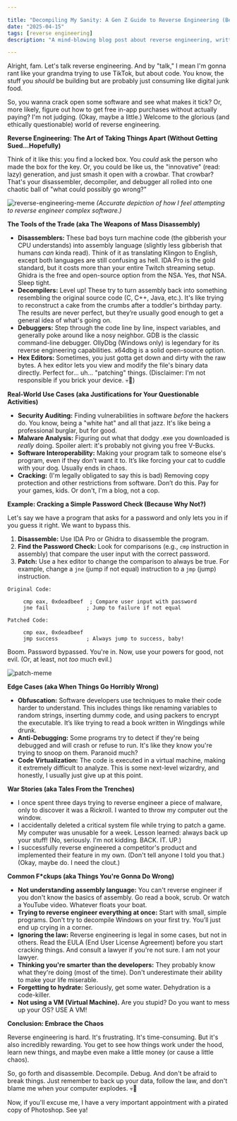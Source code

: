 ```yaml
---

title: "Decompiling My Sanity: A Gen Z Guide to Reverse Engineering (Because Why Not? 💀🙏)"
date: "2025-04-15"
tags: [reverse engineering]
description: "A mind-blowing blog post about reverse engineering, written for chaotic Gen Z engineers who probably should be studying for finals instead."

---
```


Alright, fam. Let's talk reverse engineering. And by "talk," I mean I'm gonna rant like your grandma trying to use TikTok, but about code. You know, the stuff you *should* be building but are probably just consuming like digital junk food.

So, you wanna crack open some software and see what makes it tick? Or, more likely, figure out how to get free in-app purchases without actually paying? I'm not judging. (Okay, maybe a little.) Welcome to the glorious (and ethically questionable) world of reverse engineering.

**Reverse Engineering: The Art of Taking Things Apart (Without Getting Sued…Hopefully)**

Think of it like this: you find a locked box. You *could* ask the person who made the box for the key. Or, you could be like us, the "innovative" (read: lazy) generation, and just smash it open with a crowbar. That crowbar? That's your disassembler, decompiler, and debugger all rolled into one chaotic ball of "what could possibly go wrong?"

![reverse-engineering-meme](https://i.kym-cdn.com/photos/images/newsfeed/001/859/004/3c8.jpg)
*(Accurate depiction of how I feel attempting to reverse engineer complex software.)*

**The Tools of the Trade (aka The Weapons of Mass Disassembly)**

*   **Disassemblers:** These bad boys turn machine code (the gibberish your CPU understands) into assembly language (slightly less gibberish that humans *can* kinda read). Think of it as translating Klingon to English, except both languages are still confusing as hell. IDA Pro is the gold standard, but it costs more than your entire Twitch streaming setup. Ghidra is the free and open-source option from the NSA. Yes, *that* NSA. Sleep tight.
*   **Decompilers:** Level up! These try to turn assembly back into something resembling the original source code (C, C++, Java, etc.). It's like trying to reconstruct a cake from the crumbs after a toddler's birthday party. The results are never perfect, but they’re usually good enough to get a general idea of what's going on.
*   **Debuggers:** Step through the code line by line, inspect variables, and generally poke around like a nosy neighbor. GDB is the classic command-line debugger. OllyDbg (Windows only) is legendary for its reverse engineering capabilities. x64dbg is a solid open-source option.
*   **Hex Editors:** Sometimes, you just gotta get down and dirty with the raw bytes. A hex editor lets you view and modify the file's binary data directly. Perfect for… uh… "patching" things. (Disclaimer: I'm not responsible if you brick your device. 💀🙏)

**Real-World Use Cases (aka Justifications for Your Questionable Activities)**

*   **Security Auditing:** Finding vulnerabilities in software *before* the hackers do. You know, being a "white hat" and all that jazz. It's like being a professional burglar, but for good.
*   **Malware Analysis:** Figuring out what that dodgy .exe you downloaded is *really* doing. Spoiler alert: it's probably not giving you free V-Bucks.
*   **Software Interoperability:** Making your program talk to someone else's program, even if they don't want it to. It’s like forcing your cat to cuddle with your dog. Usually ends in chaos.
*   **Cracking:** (I'm legally obligated to say this is bad) Removing copy protection and other restrictions from software. Don’t do this. Pay for your games, kids. Or don't, I'm a blog, not a cop.

**Example: Cracking a Simple Password Check (Because Why Not?)**

Let's say we have a program that asks for a password and only lets you in if you guess it right. We want to bypass this.

1.  **Disassemble:** Use IDA Pro or Ghidra to disassemble the program.
2.  **Find the Password Check:** Look for comparisons (e.g., `cmp` instruction in assembly) that compare the user input with the correct password.
3.  **Patch:** Use a hex editor to change the comparison to always be true. For example, change a `jne` (jump if not equal) instruction to a `jmp` (jump) instruction.

```ascii
Original Code:

     cmp eax, 0xdeadbeef  ; Compare user input with password
     jne fail            ; Jump to failure if not equal

Patched Code:

     cmp eax, 0xdeadbeef
     jmp success         ; Always jump to success, baby!
```

Boom. Password bypassed. You're in. Now, use your powers for good, not evil. (Or, at least, not *too* much evil.)

![patch-meme](https://memegenerator.net/img/instances/74005712/if-all-else-fails-apply-a-patch.jpg)

**Edge Cases (aka When Things Go Horribly Wrong)**

*   **Obfuscation:** Software developers use techniques to make their code harder to understand. This includes things like renaming variables to random strings, inserting dummy code, and using packers to encrypt the executable. It’s like trying to read a book written in Wingdings while drunk.
*   **Anti-Debugging:** Some programs try to detect if they're being debugged and will crash or refuse to run. It's like they know you're trying to snoop on them. Paranoid much?
*   **Code Virtualization:** The code is executed in a virtual machine, making it extremely difficult to analyze. This is some next-level wizardry, and honestly, I usually just give up at this point.

**War Stories (aka Tales From the Trenches)**

*   I once spent three days trying to reverse engineer a piece of malware, only to discover it was a Rickroll. I wanted to throw my computer out the window.
*   I accidentally deleted a critical system file while trying to patch a game. My computer was unusable for a week. Lesson learned: always back up your stuff! (No, seriously. I'm not kidding. BACK. IT. UP.)
*   I successfully reverse engineered a competitor's product and implemented their feature in my own. (Don't tell anyone I told you that.) (Okay, maybe do. I need the clout.)

**Common F\*ckups (aka Things You're Gonna Do Wrong)**

*   **Not understanding assembly language:** You can't reverse engineer if you don't know the basics of assembly. Go read a book, scrub. Or watch a YouTube video. Whatever floats your boat.
*   **Trying to reverse engineer everything at once:** Start with small, simple programs. Don't try to decompile Windows on your first try. You’ll just end up crying in a corner.
*   **Ignoring the law:** Reverse engineering is legal in some cases, but not in others. Read the EULA (End User License Agreement) before you start cracking things. And consult a lawyer if you're not sure. I am not your lawyer.
*   **Thinking you're smarter than the developers:** They probably know what they're doing (most of the time). Don't underestimate their ability to make your life miserable.
*   **Forgetting to hydrate:** Seriously, get some water. Dehydration is a code-killer.
*   **Not using a VM (Virtual Machine).** Are you stupid? Do you want to mess up your OS? USE A VM!

**Conclusion: Embrace the Chaos**

Reverse engineering is hard. It's frustrating. It's time-consuming. But it's also incredibly rewarding. You get to see how things work under the hood, learn new things, and maybe even make a little money (or cause a little chaos).

So, go forth and disassemble. Decompile. Debug. And don't be afraid to break things. Just remember to back up your data, follow the law, and don't blame me when your computer explodes. 💀🙏

Now, if you'll excuse me, I have a very important appointment with a pirated copy of Photoshop. See ya!
